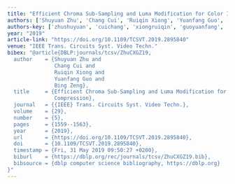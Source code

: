 ```yaml
---
title: "Efficient Chroma Sub-Sampling and Luma Modification for Color Image Compression"
authors: ['Shuyuan Zhu', 'Chang Cui', 'Ruiqin Xiong', 'Yuanfang Guo', 'Bing Zeng']
authors-key: ['zhushuyuan', 'cuichang', 'xiongruiqin', 'guoyuanfang', 'zengbing']
year: "2019"
article-link: "https://doi.org/10.1109/TCSVT.2019.2895840"
venue: "IEEE Trans. Circuits Syst. Video Techn."
bibex: "@article{DBLP:journals/tcsv/ZhuCXGZ19,
  author    = {Shuyuan Zhu and
               Chang Cui and
               Ruiqin Xiong and
               Yuanfang Guo and
               Bing Zeng},
  title     = {Efficient Chroma Sub-Sampling and Luma Modification for Color Image
               Compression},
  journal   = {{IEEE} Trans. Circuits Syst. Video Techn.},
  volume    = {29},
  number    = {5},
  pages     = {1559--1563},
  year      = {2019},
  url       = {https://doi.org/10.1109/TCSVT.2019.2895840},
  doi       = {10.1109/TCSVT.2019.2895840},
  timestamp = {Fri, 31 May 2019 09:50:27 +0200},
  biburl    = {https://dblp.org/rec/journals/tcsv/ZhuCXGZ19.bib},
  bibsource = {dblp computer science bibliography, https://dblp.org}
}"
---
```

